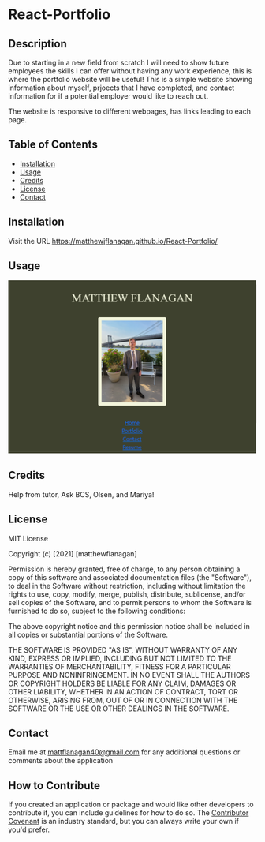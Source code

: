 # React-Portfolio

## Description
Due to starting in a new field from scratch I will need to show future employees the skills I can offer without having any work experience, this is where the portfolio website will be useful! This is a simple website showing information about myself, prjoects that I have completed, and contact information for if a potential employer would like to reach out.

The website is responsive to different webpages, has links leading to each page. 

## Table of Contents
- [Installation](#installation)
- [Usage](#usage)
- [Credits](#credits)
- [License](#license)
- [Contact](#contact)

## Installation
Visit the URL https://matthewjflanagan.github.io/React-Portfolio/

## Usage
![homepage](assets/homepage.png)

## Credits
Help from tutor, Ask BCS, Olsen, and Mariya!

## License
MIT License

Copyright (c) [2021] [matthewflanagan]

Permission is hereby granted, free of charge, to any person obtaining a copy
of this software and associated documentation files (the "Software"), to deal
in the Software without restriction, including without limitation the rights
to use, copy, modify, merge, publish, distribute, sublicense, and/or sell
copies of the Software, and to permit persons to whom the Software is
furnished to do so, subject to the following conditions:

The above copyright notice and this permission notice shall be included in all
copies or substantial portions of the Software.

THE SOFTWARE IS PROVIDED "AS IS", WITHOUT WARRANTY OF ANY KIND, EXPRESS OR
IMPLIED, INCLUDING BUT NOT LIMITED TO THE WARRANTIES OF MERCHANTABILITY,
FITNESS FOR A PARTICULAR PURPOSE AND NONINFRINGEMENT. IN NO EVENT SHALL THE
AUTHORS OR COPYRIGHT HOLDERS BE LIABLE FOR ANY CLAIM, DAMAGES OR OTHER
LIABILITY, WHETHER IN AN ACTION OF CONTRACT, TORT OR OTHERWISE, ARISING FROM,
OUT OF OR IN CONNECTION WITH THE SOFTWARE OR THE USE OR OTHER DEALINGS IN THE
SOFTWARE.

## Contact
Email me at mattflanagan40@gmail.com for any additional questions or comments about the application

## How to Contribute
If you created an application or package and would like other developers to contribute it, you can include guidelines for how to do so. The [Contributor Covenant](https://www.contributor-covenant.org/) is an industry standard, but you can always write your own if you'd prefer.